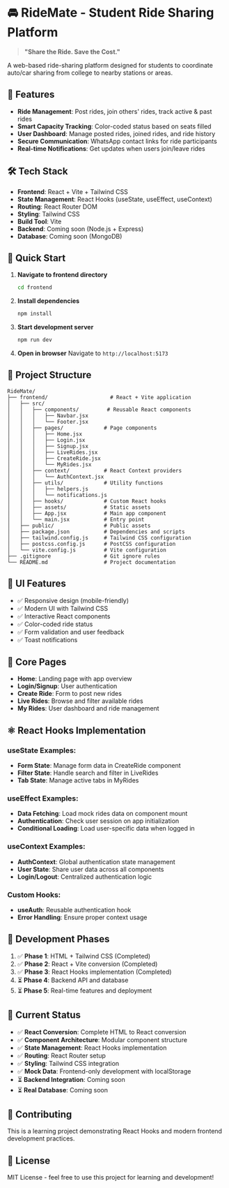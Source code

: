 # 🚘 RideMate - Student Ride Sharing Platform

> **"Share the Ride. Save the Cost."**

A web-based ride-sharing platform designed for students to coordinate auto/car sharing from college to nearby stations or areas.

## 🎯 Features

- **Ride Management**: Post rides, join others' rides, track active & past rides
- **Smart Capacity Tracking**: Color-coded status based on seats filled
- **User Dashboard**: Manage posted rides, joined rides, and ride history
- **Secure Communication**: WhatsApp contact links for ride participants
- **Real-time Notifications**: Get updates when users join/leave rides

## 🛠 Tech Stack

- **Frontend**: React + Vite + Tailwind CSS
- **State Management**: React Hooks (useState, useEffect, useContext)
- **Routing**: React Router DOM
- **Styling**: Tailwind CSS
- **Build Tool**: Vite
- **Backend**: Coming soon (Node.js + Express)
- **Database**: Coming soon (MongoDB)

## 🚀 Quick Start

1. **Navigate to frontend directory**
   ```bash
   cd frontend
   ```

2. **Install dependencies**
   ```bash
   npm install
   ```

3. **Start development server**
   ```bash
   npm run dev
   ```

4. **Open in browser**
   Navigate to `http://localhost:5173`

## 📁 Project Structure

```
RideMate/
├── frontend/                    # React + Vite application
│   ├── src/
│   │   ├── components/         # Reusable React components
│   │   │   ├── Navbar.jsx
│   │   │   └── Footer.jsx
│   │   ├── pages/             # Page components
│   │   │   ├── Home.jsx
│   │   │   ├── Login.jsx
│   │   │   ├── Signup.jsx
│   │   │   ├── LiveRides.jsx
│   │   │   ├── CreateRide.jsx
│   │   │   └── MyRides.jsx
│   │   ├── context/           # React Context providers
│   │   │   └── AuthContext.jsx
│   │   ├── utils/             # Utility functions
│   │   │   ├── helpers.js
│   │   │   └── notifications.js
│   │   ├── hooks/             # Custom React hooks
│   │   ├── assets/            # Static assets
│   │   ├── App.jsx            # Main app component
│   │   └── main.jsx           # Entry point
│   ├── public/                # Public assets
│   ├── package.json           # Dependencies and scripts
│   ├── tailwind.config.js     # Tailwind CSS configuration
│   ├── postcss.config.js      # PostCSS configuration
│   └── vite.config.js         # Vite configuration
├── .gitignore                 # Git ignore rules
└── README.md                  # Project documentation
```

## 🎨 UI Features

- ✅ Responsive design (mobile-friendly)
- ✅ Modern UI with Tailwind CSS
- ✅ Interactive React components
- ✅ Color-coded ride status
- ✅ Form validation and user feedback
- ✅ Toast notifications

## 📱 Core Pages

- **Home**: Landing page with app overview
- **Login/Signup**: User authentication
- **Create Ride**: Form to post new rides
- **Live Rides**: Browse and filter available rides
- **My Rides**: User dashboard and ride management

## ⚛️ React Hooks Implementation

### useState Examples:
- **Form State**: Manage form data in CreateRide component
- **Filter State**: Handle search and filter in LiveRides
- **Tab State**: Manage active tabs in MyRides

### useEffect Examples:
- **Data Fetching**: Load mock rides data on component mount
- **Authentication**: Check user session on app initialization
- **Conditional Loading**: Load user-specific data when logged in

### useContext Examples:
- **AuthContext**: Global authentication state management
- **User State**: Share user data across all components
- **Login/Logout**: Centralized authentication logic

### Custom Hooks:
- **useAuth**: Reusable authentication hook
- **Error Handling**: Ensure proper context usage

## 🔄 Development Phases

1. ✅ **Phase 1**: HTML + Tailwind CSS (Completed)
2. ✅ **Phase 2**: React + Vite conversion (Completed)
3. ✅ **Phase 3**: React Hooks implementation (Completed)
4. ⏳ **Phase 4**: Backend API and database
5. ⏳ **Phase 5**: Real-time features and deployment

## 🎯 Current Status

- ✅ **React Conversion**: Complete HTML to React conversion
- ✅ **Component Architecture**: Modular component structure
- ✅ **State Management**: React Hooks implementation
- ✅ **Routing**: React Router setup
- ✅ **Styling**: Tailwind CSS integration
- ✅ **Mock Data**: Frontend-only development with localStorage
- ⏳ **Backend Integration**: Coming soon
- ⏳ **Real Database**: Coming soon

## 🤝 Contributing

This is a learning project demonstrating React Hooks and modern frontend development practices.

## 📄 License

MIT License - feel free to use this project for learning and development! 